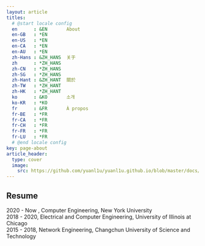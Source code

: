 ```yaml
---
layout: article
titles:
  # @start locale config
  en      : &EN       About
  en-GB   : *EN
  en-US   : *EN
  en-CA   : *EN
  en-AU   : *EN
  zh-Hans : &ZH_HANS  关于
  zh      : *ZH_HANS
  zh-CN   : *ZH_HANS
  zh-SG   : *ZH_HANS
  zh-Hant : &ZH_HANT  關於
  zh-TW   : *ZH_HANT
  zh-HK   : *ZH_HANT
  ko      : &KO       소개
  ko-KR   : *KO
  fr      : &FR       À propos
  fr-BE   : *FR
  fr-CA   : *FR
  fr-CH   : *FR
  fr-FR   : *FR
  fr-LU   : *FR
  # @end locale config
key: page-about
article_header:
  type: cover
  image:
    src: https://github.com/yuanl1u/yuanl1u.github.io/blob/master/docs/assets/images/tandon_logo.jfif?raw=true
---
```


## Resume
2020 - Now , Computer Engineering, New York University  
2018 - 2020, Electrical and Computer Engineering, University of Illinois at Chicago  
2015 - 2018, Network Engineering, Changchun University of Science and Technology  

